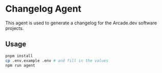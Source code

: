 # Changelog Agent

This agent is used to generate a changelog for the Arcade.dev software projects.

## Usage

```bash
pnpm install
cp .env.example .env # and fill in the values
npm run agent
```
